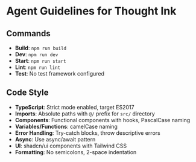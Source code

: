 # Agent Guidelines for Thought Ink

## Commands
- **Build**: `npm run build`
- **Dev**: `npm run dev`
- **Start**: `npm run start`
- **Lint**: `npm run lint`
- **Test**: No test framework configured

## Code Style
- **TypeScript**: Strict mode enabled, target ES2017
- **Imports**: Absolute paths with `@/` prefix for `src/` directory
- **Components**: Functional components with hooks, PascalCase naming
- **Variables/Functions**: camelCase naming
- **Error Handling**: Try-catch blocks, throw descriptive errors
- **Async**: Use async/await pattern
- **UI**: shadcn/ui components with Tailwind CSS
- **Formatting**: No semicolons, 2-space indentation